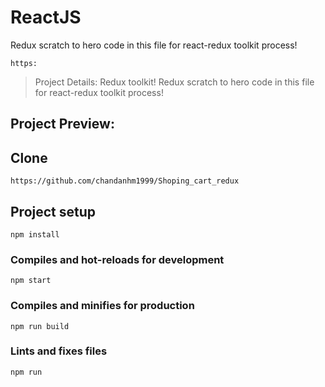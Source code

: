 # ReactJS
Redux scratch to hero code in this file for react-redux toolkit process!

```
https:
```

> Project Details:  Redux toolkit! 
> Redux scratch to hero code in this file for react-redux toolkit process!


## Project Preview:


## Clone
```
https://github.com/chandanhm1999/Shoping_cart_redux
```

## Project setup
```
npm install
```

### Compiles and hot-reloads for development
```
npm start
```

### Compiles and minifies for production
```
npm run build
```

### Lints and fixes files
```
npm run
```
